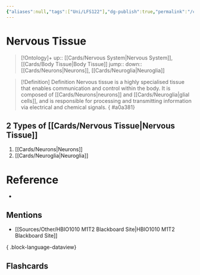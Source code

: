 ```yaml
---
{"aliases":null,"tags":["Uni/LFS122"],"dg-publish":true,"permalink":"/cards/nervous-tissue/","dgPassFrontmatter":true}
---
```


# Nervous Tissue

> [!Ontology]+
> up:: [[Cards/Nervous System\|Nervous System]], [[Cards/Body Tissue\|Body Tissue]]
> jump::
> down:: [[Cards/Neurons\|Neurons]], [[Cards/Neuroglia\|Neuroglia]]

> [!Definition] Definition
> Nervous tissue is a highly specialised tissue that enables communication and control within the body. It is composed of [[Cards/Neurons\|neurons]] and [[Cards/Neuroglia\|glial cells]], and is responsible for processing and transmitting information via electrical and chemical signals.
{ #a0a381}


## 2 Types of [[Cards/Nervous Tissue\|Nervous Tissue]]
1. [[Cards/Neurons\|Neurons]]
2. [[Cards/Neuroglia\|Neuroglia]]

# Reference
- 

## Mentions
- [[Sources/Other/HBIO1010 M1T2 Blackboard Site\|HBIO1010 M1T2 Blackboard Site]]

{ .block-language-dataview}

## Flashcards
